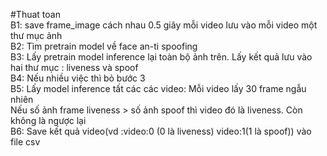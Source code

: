 #Thuat toan
<br>
B1: save frame_image cách nhau 0.5 giây mỗi video lưu vào mỗi video một thư mục ảnh
<br>
B2: Tìm pretrain model về face an-ti spoofing
<br>
B3: Lấy pretrain model inference lại toàn bộ ảnh trên. Lấy kết quả lưu vào hai thư mục : liveness và spoof
<br>
B4: Nếu nhiều việc thì bỏ bước 3
<br>
B5: Lấy model inference tất các các video: Mỗi video lấy 30 frame ngẫu nhiên
<br>
Nếu số ảnh frame liveness > số ảnh spoof thì video đó là liveness. Còn không là ngược lại
<br>
B6: Save kết quả video(vd :video:0 (0 là liveness) video:1(1 là spoof)) vào file csv

